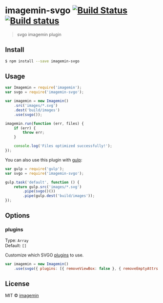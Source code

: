 # imagemin-svgo [![Build Status](http://img.shields.io/travis/imagemin/imagemin-svgo.svg?style=flat)](https://travis-ci.org/imagemin/imagemin-svgo) [![Build status](https://ci.appveyor.com/api/projects/status/esa7m3u8bcol1mtr?svg=true)](https://ci.appveyor.com/project/ShinnosukeWatanabe/imagemin-svgo)

> svgo imagemin plugin


## Install

```sh
$ npm install --save imagemin-svgo
```


## Usage

```js
var Imagemin = require('imagemin');
var svgo = require('imagemin-svgo');

var imagemin = new Imagemin()
	.src('images/*.svg')
	.dest('build/images')
	.use(svgo());

imagemin.run(function (err, files) {
	if (err) {
		throw err;
	}

	console.log('Files optimized successfully!'); 
});
```

You can also use this plugin with [gulp](http://gulpjs.com):

```js
var gulp = require('gulp');
var svgo = require('imagemin-svgo');

gulp.task('default', function () {
	return gulp.src('images/*.svg')
		.pipe(svgo()())
		.pipe(gulp.dest('build/images'));
});
```


## Options

### plugins

Type: `Array`  
Default: `[]`

Customize which SVGO [plugins](https://github.com/svg/svgo/tree/master/plugins) to use.

```js
var imagemin = new Imagemin()
	.use(svgo({ plugins: [{ removeViewBox: false }, { removeEmptyAttrs: false }] }));
```


## License

MIT © [imagemin](https://github.com/imagemin)
